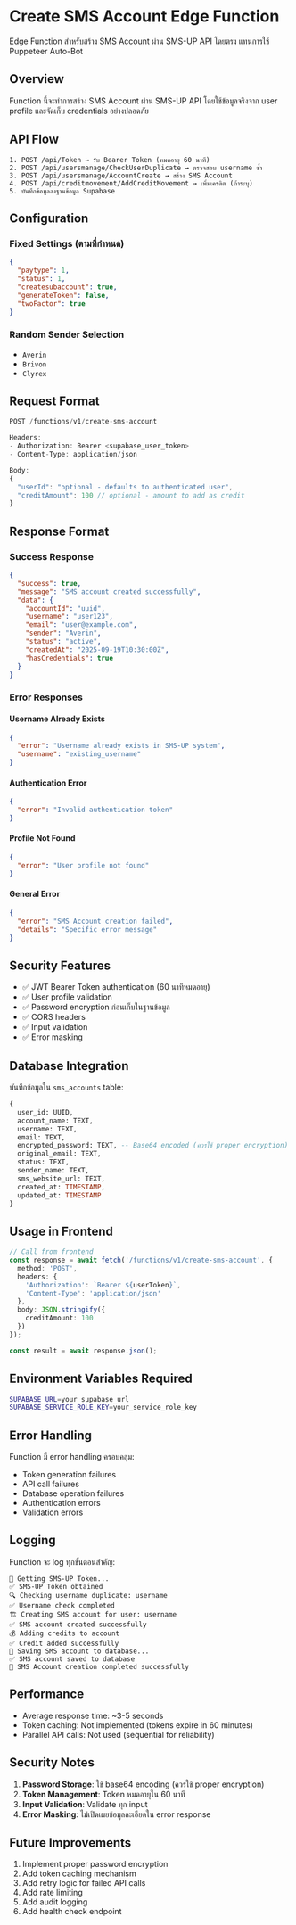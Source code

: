# Create SMS Account Edge Function

Edge Function สำหรับสร้าง SMS Account ผ่าน SMS-UP API โดยตรง แทนการใช้ Puppeteer Auto-Bot

## Overview

Function นี้จะทำการสร้าง SMS Account ผ่าน SMS-UP API โดยใช้ข้อมูลจริงจาก user profile และจัดเก็บ credentials อย่างปลอดภัย

## API Flow

```
1. POST /api/Token → รับ Bearer Token (หมดอายุ 60 นาที)
2. POST /api/usersmanage/CheckUserDuplicate → ตรวจสอบ username ซ้ำ
3. POST /api/usersmanage/AccountCreate → สร้าง SMS Account
4. POST /api/creditmovement/AddCreditMovement → เพิ่มเครดิต (ถ้าระบุ)
5. บันทึกข้อมูลลงฐานข้อมูล Supabase
```

## Configuration

### Fixed Settings (ตามที่กำหนด)
```json
{
  "paytype": 1,
  "status": 1, 
  "createsubaccount": true,
  "generateToken": false,
  "twoFactor": true
}
```

### Random Sender Selection
- `Averin`
- `Brivon` 
- `Clyrex`

## Request Format

```typescript
POST /functions/v1/create-sms-account

Headers:
- Authorization: Bearer <supabase_user_token>
- Content-Type: application/json

Body:
{
  "userId": "optional - defaults to authenticated user",
  "creditAmount": 100 // optional - amount to add as credit
}
```

## Response Format

### Success Response
```json
{
  "success": true,
  "message": "SMS account created successfully",
  "data": {
    "accountId": "uuid",
    "username": "user123",
    "email": "user@example.com", 
    "sender": "Averin",
    "status": "active",
    "createdAt": "2025-09-19T10:30:00Z",
    "hasCredentials": true
  }
}
```

### Error Responses

#### Username Already Exists
```json
{
  "error": "Username already exists in SMS-UP system",
  "username": "existing_username"
}
```

#### Authentication Error
```json
{
  "error": "Invalid authentication token"
}
```

#### Profile Not Found
```json
{
  "error": "User profile not found"
}
```

#### General Error
```json
{
  "error": "SMS Account creation failed",
  "details": "Specific error message"
}
```

## Security Features

- ✅ JWT Bearer Token authentication (60 นาทีหมดอายุ)
- ✅ User profile validation
- ✅ Password encryption ก่อนเก็บในฐานข้อมูล
- ✅ CORS headers
- ✅ Input validation
- ✅ Error masking

## Database Integration

บันทึกข้อมูลใน `sms_accounts` table:
```sql
{
  user_id: UUID,
  account_name: TEXT,
  username: TEXT,
  email: TEXT,
  encrypted_password: TEXT, -- Base64 encoded (ควรใช้ proper encryption)
  original_email: TEXT,
  status: TEXT,
  sender_name: TEXT,
  sms_website_url: TEXT,
  created_at: TIMESTAMP,
  updated_at: TIMESTAMP
}
```

## Usage in Frontend

```typescript
// Call from frontend
const response = await fetch('/functions/v1/create-sms-account', {
  method: 'POST',
  headers: {
    'Authorization': `Bearer ${userToken}`,
    'Content-Type': 'application/json'
  },
  body: JSON.stringify({
    creditAmount: 100
  })
});

const result = await response.json();
```

## Environment Variables Required

```bash
SUPABASE_URL=your_supabase_url
SUPABASE_SERVICE_ROLE_KEY=your_service_role_key
```

## Error Handling

Function มี error handling ครอบคลุม:
- Token generation failures
- API call failures  
- Database operation failures
- Authentication errors
- Validation errors

## Logging

Function จะ log ทุกขั้นตอนสำคัญ:
```
🔑 Getting SMS-UP Token...
✅ SMS-UP Token obtained
🔍 Checking username duplicate: username
✅ Username check completed
🏗️ Creating SMS account for user: username
✅ SMS account created successfully
💰 Adding credits to account
✅ Credit added successfully
💾 Saving SMS account to database...
✅ SMS account saved to database
🎉 SMS Account creation completed successfully
```

## Performance

- Average response time: ~3-5 seconds
- Token caching: Not implemented (tokens expire in 60 minutes)
- Parallel API calls: Not used (sequential for reliability)

## Security Notes

1. **Password Storage**: ใช้ base64 encoding (ควรใช้ proper encryption)
2. **Token Management**: Token หมดอายุใน 60 นาที
3. **Input Validation**: Validate ทุก input
4. **Error Masking**: ไม่เปิดเผยข้อมูลละเอียดใน error response

## Future Improvements

1. Implement proper password encryption
2. Add token caching mechanism
3. Add retry logic for failed API calls
4. Add rate limiting
5. Add audit logging
6. Add health check endpoint